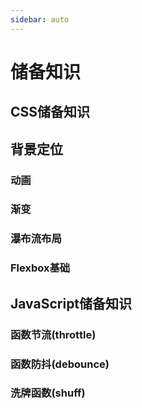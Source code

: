 ```yaml
---
sidebar: auto
---
```

# 储备知识 

## CSS储备知识

## 背景定位

### 动画

### 渐变

### 瀑布流布局

### Flexbox基础

## JavaScript储备知识

### 函数节流(throttle)

### 函数防抖(debounce)

### 洗牌函数(shuff)